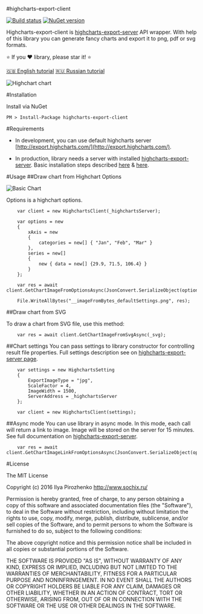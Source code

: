 #highcharts-export-client

[![Build status](https://ci.appveyor.com/api/projects/status/lx03i6374237hj73?svg=true)](https://ci.appveyor.com/project/sochix/highcharts-export-client)
[![NuGet version](https://badge.fury.io/nu/highcharts-export-client.svg)](https://www.nuget.org/packages/highcharts-export-client/)

Highcharts-export-client is [highcharts-export-server](http://www.highcharts.com/docs/export-module/export-module-overview) API wrapper. 
With help of this library you can generate fancy charts and export it to png, pdf or svg formats. 

:star: If you :heart: library, please star it! :star:

[:uk: English tutorial](http://www.sochix.ru/using-highchart-js-on-a-server-side/)
[:ru: Russian tutorial](https://habrahabr.ru/post/279515/)

![Highchart chart](https://habrastorage.org/files/33f/df6/a79/33fdf6a791ae4f6982043455fc4e20b4.png)


#Installation

Install via NuGet

```
PM > Install-Package highcharts-export-client
```

#Requirements

* In development, you can use default highcharts server [http://export.highcharts.com/](http://export.highcharts.com/).

* In production, library needs a server with installed [highcharts-export-server](http://www.highcharts.com/docs/export-module/setting-up-the-server). Basic installation steps described [here](http://www.highcharts.com/docs/export-module/setting-up-the-server) & [here](http://withr.me/set-up-highcharts-export-server-on-ubuntu-server-12-dot-04-step-by-step/).

#Usage
##Draw chart from Highchart Options

![Basic Chart](https://habrastorage.org/files/e03/b5a/884/e03b5a884e7a43ad9b25d65314012444.jpg)

Options is a highchart options.

```
	var client = new HighchartsClient(_highchartsServer);

	var options = new
	{
		xAxis = new
		{
			categories = new[] { "Jan", "Feb", "Mar" }
		},
		series = new[]
		{
			new { data = new[] {29.9, 71.5, 106.4} }
		}
	};

	var res = await client.GetChartImageFromOptionsAsync(JsonConvert.SerializeObject(options));

	File.WriteAllBytes("__imageFromBytes_defaultSettings.png", res);
```

##Draw chart from SVG

To draw a chart from SVG file, use this method:
```
	var res = await client.GetChartImageFromSvgAsync(_svg);
```

##Chart settings
You can pass settings to library constructor for controlling result file properties.
Full settings description see on [highcharts-export-server page](http://www.highcharts.com/docs/export-module/export-module-overview).

```
	var settings = new HighchartsSetting
	{
		ExportImageType = "jpg",
		ScaleFactor = 4,
		ImageWidth = 1500,
		ServerAddress = _highchartsServer
	};

	var client = new HighchartsClient(settings);
```

##Async mode
You can use library in async mode. In this mode, each call will return a link to image. 
Image will be stored on the server for 15 minutes. See full documentation on [highcharts-export-server](http://www.highcharts.com/docs/export-module/export-module-overview).

```
	var res = await client.GetChartImageLinkFromOptionsAsync(JsonConvert.SerializeObject(options));
```

#License

The MIT License

Copyright (c) 2016 Ilya Pirozhenko http://www.sochix.ru/

Permission is hereby granted, free of charge, to any person obtaining a copy of this software and associated documentation files (the "Software"), to deal in the Software without restriction, including without limitation the rights to use, copy, modify, merge, publish, distribute, sublicense, and/or sell copies of the Software, and to permit persons to whom the Software is furnished to do so, subject to the following conditions:

The above copyright notice and this permission notice shall be included in all copies or substantial portions of the Software.

THE SOFTWARE IS PROVIDED "AS IS", WITHOUT WARRANTY OF ANY KIND, EXPRESS OR IMPLIED, INCLUDING BUT NOT LIMITED TO THE WARRANTIES OF MERCHANTABILITY, FITNESS FOR A PARTICULAR PURPOSE AND NONINFRINGEMENT. IN NO EVENT SHALL THE AUTHORS OR COPYRIGHT HOLDERS BE LIABLE FOR ANY CLAIM, DAMAGES OR OTHER LIABILITY, WHETHER IN AN ACTION OF CONTRACT, TORT OR OTHERWISE, ARISING FROM, OUT OF OR IN CONNECTION WITH THE SOFTWARE OR THE USE OR OTHER DEALINGS IN THE SOFTWARE.
